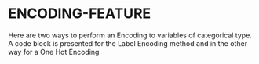# ENCODING-FEATURE
Here are two ways to perform an Encoding to variables of categorical type. A code block is presented for the Label Encoding method and in the other way for a One Hot Encoding

